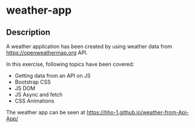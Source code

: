 # weather-app
## Description

A weather application has been created by using weather data from https://openweathermap.org API.

In this exercise, following topics have been covered:
- Getting data from an API on JS
- Bootstrap CSS
- JS DOM
- JS Async and fetch
- CSS Animations

The weather app can be seen at https://hho-1.github.io/weather-from-Api-App/

